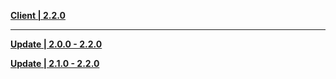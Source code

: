 **[Client | 2.2.0](https://autopatchcnws.yuanshen.com/client_app/pc_mihoyo/20211013_a336065295309dbe/YuanShen_2.2.0.zip)**

-----

**[Update | 2.0.0 - 2.2.0](https://autopatchcnws.yuanshen.com/client_app/update/hk4e_cn/18/game_2.0.0_2.2.0_diff_oWEf7mTHnSPLBr84.zip)**

**[Update | 2.1.0 - 2.2.0](https://autopatchcnws.yuanshen.com/client_app/update/hk4e_cn/18/game_2.1.0_2.2.0_diff_gCYOaDcXKismNxb8.zip)**
